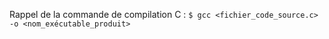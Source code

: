 Rappel de la commande de compilation C : ```$ gcc <fichier_code_source.c> -o <nom_exécutable_produit>```
